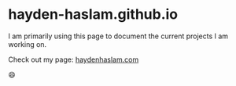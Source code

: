 # hayden-haslam.github.io

I am primarily using this page to document the current projects I am working on.

Check out my page: [haydenhaslam.com](www.haydenhaslam.com)

:smile:
